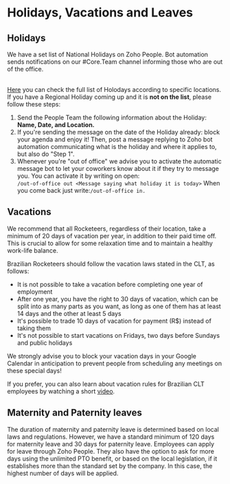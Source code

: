 # Holidays, Vacations and Leaves

## Holidays

We have a set list of National Holidays on Zoho People. Bot automation sends notifications on our #Core.Team channel informing those who are out of the office.&#x20;

\
[Here](https://people.zoho.com/rocketchat/zp#leavetracker/holiday/list) you can check the full list of Holodays according to specific locations. If you have a Regional Holiday coming up and it is **not on the list**, please follow these steps:

1. Send the People Team the following information about the Holiday: **Name, Date, and Location.**
2. If you're sending the message on the date of the Holiday already: block your agenda and enjoy it! Then, post a message replying to Zoho bot automation communicating what is the holiday and where it applies to, but also do "Step 1".
3. Whenever you're "out of office" we advise you to activate the automatic message bot to let your coworkers know about it if they try to message you. You can activate it by writing on open:\
   `/out-of-office out <Message saying what holiday it is today>` When you come back just write:`/out-of-office in.`

## Vacations

We recommend that all Rocketeers, regardless of their location, take a minimum of 20 days of vacation per year, in addition to their paid time off. This is crucial to allow for some relaxation time and to maintain a healthy work-life balance.&#x20;

Brazilian Rocketeers should follow the vacation laws stated in the CLT, as follows:

* It is not possible to take a vacation before completing one year of employment
* After one year, you have the right to 30 days of vacation, which can be split into as many parts as you want, as long as one of them has at least 14 days and the other at least 5 days
* It's possible to trade 10 days of vacation for payment (R$) instead of taking them
* It's not possible to start vacations on Fridays, two days before Sundays and public holidays

We strongly advise you to block your vacation days in your Google Calendar in anticipation to prevent people from scheduling any meetings on these special days!&#x20;

If you prefer, you can also learn about vacation rules for Brazilian CLT employees by watching a short [video](https://drive.google.com/file/d/1-pw8dV7CrQr4-LPlgXzbD13CGKkEx6-6/view).

## Maternity and Paternity leaves

The duration of maternity and paternity leave is determined based on local laws and regulations. However, we have a standard minimum of 120 days for maternity leave and 30 days for paternity leave. Employees can apply for leave through Zoho People. They also have the option to ask for more days using the unlimited PTO benefit, or based on the local legislation, if it establishes more than the standard set by the company. In this case, the highest number of days will be applied.
